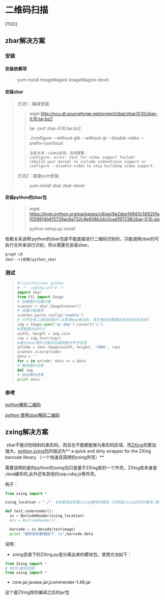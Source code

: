 # 二维码扫描

[TOC]
## zbar解决方案

### 安装

#### 安装依赖项

> yum install ImageMagick ImageMagick-devel

#### 安装zbar
>方法1：编译安装
>
>
> > wget http://ncu.dl.sourceforge.net/project/zbar/zbar/0.10/zbar-0.10.tar.bz2
> >
> > tar -jxvf  zbar-0.10.tar.bz2
> >
> > ./configure --without-gtk --without-qt --disable-video --prefix=/usr/local
> >
> > ```
> > 注意关闭：video支持，否则报警：
> > configure: error: test for video support failed!
> > rebuild your kernel to include video4linux support or
> > configure --disable-video to skip building video support.
> > ```
> >
>
>方法2：直接yum安装
>
>> yum install zbar zbar-devel
>
#### 安装python的zbar包
>
> > wget https://pypi.python.org/packages/c8/ee/9a2dee14943c56520faf059914b815729ac6a732c8e608b24c0cad197238/zbar-0.10.zip
> >
> > python setup.py install

依赖关系说明:python的zbar包是不能直接进行二维码识别的，只能调用zbar的可执行文件来进行识别，所以需要先安装zbar。

```mermaid
graph LR
zbar-->|依赖|python_zbar
```

### 测试

> ```python
> #!/usr/bin/env python
> # -*- coding:utf-8 -*-
> import zbar
> from PIL import Image
> # 创建图片扫描对象
> scanner = zbar.ImageScanner()
> # 设置对象属性 
> scanner.parse_config('enable')
> # 打开含有二维码的图片(注意是bmp格式的，其它格式的需要安装对应的包支持)
> img = Image.open('qr.bmp').convert('L')
> #获取图片的尺寸
> width, height = img.size
> raw = img.tostring() 
> #建立zbar图片对象并扫描转换为字节信息
> qrCode = zbar.Image(width, height, 'Y800', raw)
> scanner.scan(qrCode)
> data = '' 
> for s in qrCode: data += s.data
> # 删除图片对象
> del img
> # 输出解码结果
> print data
> ```

### 参考

[python解析二维码](http://www.toutiao.com/a6355324610682978561/)

[python 使用zbar解码二维码](http://blog.csdn.net/kkxgx/article/details/7749319)

## zxing解决方案

​	zbar不能识别倾斜的条形码，而且也不能都能够为条形码区域，而[ZXing](https://github.com/zxing/zxing)则更加强大。[python zxing包](https://github.com/oostendo/python-zxing)的描述为** a quick and dirty wrapper for the ZXing barcode library.（一个快速且简陋的zxing外壳）**

需要说明的是的python的zxing包只是基于ZXing库的一个外壳，ZXing库本身是Java编写的,此外还有其他的cpp,ruby,js等外壳。

例子：

```python
from zxing import *

zxing_location = "./"  #这里指定的是zxing模块的路径（也即是zxing的包的路径,默认是父目录）

def test_codereader():
  zx = BarCodeReader(zxing_location)
  #zx = BarCodeReader()

  barcode = zx.decode(testimage)
  print "解析到的数据如下：\n",barcode.data

```

说明：

- zxing目录下的ZXing.py是分离出来的模块包，使用方法如下：

```python
from Zxing import *
# 取代(避免安装)
from zxing import *
```

- core.jar,javase.jar,jcommender-1.48.jar

这个是ZXing库的编译之后的jar包





